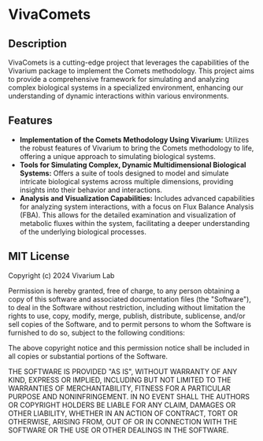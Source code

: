 
# VivaComets

## Description
VivaComets is a cutting-edge project that leverages the capabilities of the Vivarium package to implement the Comets methodology. This project aims to provide a comprehensive framework for simulating and analyzing complex biological systems in a specialized environment, enhancing our understanding of dynamic interactions within various environments.

## Features
- **Implementation of the Comets Methodology Using Vivarium:** Utilizes the robust features of Vivarium to bring the Comets methodology to life, offering a unique approach to simulating biological systems.
- **Tools for Simulating Complex, Dynamic Multidimensional Biological Systems:** Offers a suite of tools designed to model and simulate intricate biological systems across multiple dimensions, providing insights into their behavior and interactions.
- **Analysis and Visualization Capabilities:** Includes advanced capabilities for analyzing system interactions, with a focus on Flux Balance Analysis (FBA). This allows for the detailed examination and visualization of metabolic fluxes within the system, facilitating a deeper understanding of the underlying biological processes.


## MIT License


Copyright (c) 2024 Vivarium Lab

Permission is hereby granted, free of charge, to any person obtaining a copy
of this software and associated documentation files (the "Software"), to deal
in the Software without restriction, including without limitation the rights
to use, copy, modify, merge, publish, distribute, sublicense, and/or sell
copies of the Software, and to permit persons to whom the Software is
furnished to do so, subject to the following conditions:

The above copyright notice and this permission notice shall be included in all
copies or substantial portions of the Software.

THE SOFTWARE IS PROVIDED "AS IS", WITHOUT WARRANTY OF ANY KIND, EXPRESS OR
IMPLIED, INCLUDING BUT NOT LIMITED TO THE WARRANTIES OF MERCHANTABILITY,
FITNESS FOR A PARTICULAR PURPOSE AND NONINFRINGEMENT. IN NO EVENT SHALL THE
AUTHORS OR COPYRIGHT HOLDERS BE LIABLE FOR ANY CLAIM, DAMAGES OR OTHER
LIABILITY, WHETHER IN AN ACTION OF CONTRACT, TORT OR OTHERWISE, ARISING FROM,
OUT OF OR IN CONNECTION WITH THE SOFTWARE OR THE USE OR OTHER DEALINGS IN THE
SOFTWARE.

